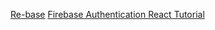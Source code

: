[Re-base](https://github.com/tylermcginnis/re-base)
[Firebase Authentication React Tutorial](https://www.robinwieruch.de/complete-firebase-authentication-react-tutorial/)
